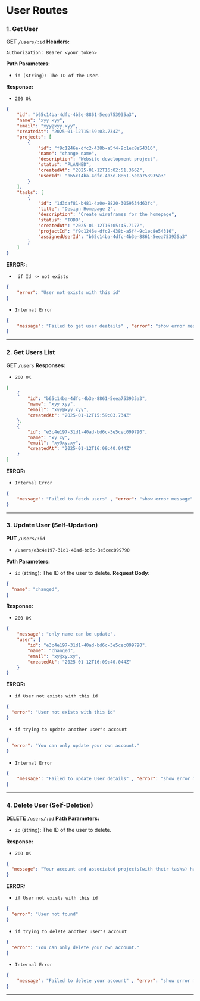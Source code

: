# User Routes

### 1. **Get User**
**GET** `/users/:id`
**Headers:**
```http
Authorization: Bearer <your_token>
```

**Path Parameters:**
- `id (string): The ID of the User.`

**Response:**
- `200 Ok`
```json
{
    "id": "b65c14ba-4dfc-4b3e-8861-5eea753935a3",
    "name": "xyy xyy",
    "email": "xyy@xyy.xyy",
    "createdAt": "2025-01-12T15:59:03.734Z",
    "projects": [
        {
            "id": "f9c1246e-dfc2-438b-a5f4-9c1ec8e54316",
            "name": "change name",
            "description": "Website development project",
            "status": "PLANNED",
            "createdAt": "2025-01-12T16:02:51.366Z",
            "userId": "b65c14ba-4dfc-4b3e-8861-5eea753935a3"
        }
    ],
    "tasks": [
        {
            "id": "1d3daf81-b481-4a0e-8820-3059534d63fc",
            "title": "Design Homepage 2",
            "description": "Create wireframes for the homepage",
            "status": "TODO",
            "createdAt": "2025-01-12T16:05:45.717Z",
            "projectId": "f9c1246e-dfc2-438b-a5f4-9c1ec8e54316",
            "assignedUserId": "b65c14ba-4dfc-4b3e-8861-5eea753935a3"
        }
    ]
}
```
**ERROR:**:
- ` if Id -> not exists`
```json
{ 
    "error": "User not exists with this id" 
}
```
-  `Internal Error`
```json
{ 
    "message": "Failed to get user deatails" , "error": "show error message" 
}
```

---

### 2. **Get Users List**
**GET** `/users`
**Responses:**
- `200 OK`
```json
[
    {
        "id": "b65c14ba-4dfc-4b3e-8861-5eea753935a3",
        "name": "xyy xyy",
        "email": "xyy@xyy.xyy",
        "createdAt": "2025-01-12T15:59:03.734Z"
    },
    {
        "id": "e3c4e197-31d1-40ad-bd6c-3e5cec099790",
        "name": "xy xy",
        "email": "xy@xy.xy",
        "createdAt": "2025-01-12T16:09:40.044Z"
    }
]
```
**ERROR:**
-  `Internal Error`
```json
{ 
    "message": "Failed to fetch users" , "error": "show error message" 
}
```

---

### 3. **Update User (Self-Updation)**
**PUT** `/users/:id`
- `/users/e3c4e197-31d1-40ad-bd6c-3e5cec099790`

**Path Parameters:**
- `id` (string): The ID of the user to delete.
**Request Body:**
```json
{
  "name": "changed",
}
```
**Response:**
- `200 OK`
```json
{
    "message": "only name can be update",
    "user": {
        "id": "e3c4e197-31d1-40ad-bd6c-3e5cec099790",
        "name": "changed",
        "email": "xy@xy.xy",
        "createdAt": "2025-01-12T16:09:40.044Z"
    }
}
```
**ERROR:**
- `if User not exists with this id`
```json
{
  "error": "User not exists with this id"
}
```
- `if trying to update another user's account`
```json
{
  "error": "You can only update your own account."
}
```
-  `Internal Error`
```json
{ 
    "message": "Failed to update User details" , "error": "show error message" 
}
```

---


### 4. **Delete User (Self-Deletion)**
**DELETE** `/users/:id`
**Path Parameters:**
- `id` (string): The ID of the user to delete.

**Response:**
- `200 OK`
```json
{
  "message": "Your account and associated projects(with their tasks) have been successfully deleted and your assigned task transfer to their project owner."
}
```
**ERROR:**
- `if User not exists with this id`
```json
{
  "error": "User not found"
}
```
- `if trying to delete another user's account`
```json
{
  "error": "You can only delete your own account."
}
```
-  `Internal Error`
```json
{ 
    "message": "Failed to delete your account" , "error": "show error message" 
}
```

---
